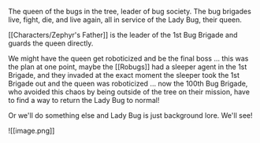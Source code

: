 The queen of the bugs in the tree, leader of bug society. The bug brigades live, fight, die, and live again, all in service of the Lady Bug, their queen.

[[Characters/Zephyr's Father]] is the leader of the 1st Bug Brigade and guards the queen directly.

We might have the queen get roboticized and be the final boss ... this was the plan at one point, maybe the [[Robugs]] had a sleeper agent in the 1st Brigade, and they invaded at the exact moment the sleeper took the 1st Brigade out and the queen was roboticized ... now the 100th Bug Brigade, who avoided this chaos by being outside of the tree on their mission, have to find a way to return the Lady Bug to normal!

Or we'll do something else and Lady Bug is just background lore. We'll see!

![[image.png]]